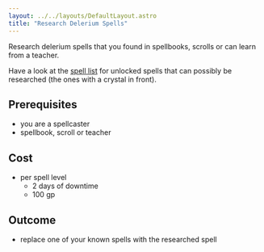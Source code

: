 ```yaml
---
layout: ../../layouts/DefaultLayout.astro
title: "Research Delerium Spells"
---
```


Research delerium spells that you found in spellbooks, scrolls or can learn from a teacher.

Have a look at the [spell list](/spells) for unlocked spells that can possibly be researched (the ones with a crystal in front).

## Prerequisites
- you are a spellcaster
- spellbook, scroll or teacher

## Cost
- per spell level
  - 2 days of downtime
  - 100 gp

## Outcome
- replace one of your known spells with the researched spell